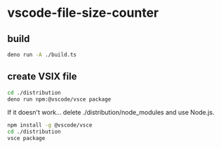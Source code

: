 # vscode-file-size-counter

## build

```sh
deno run -A ./build.ts
```

## create VSIX file

```sh
cd ./distribution
deno run npm:@vscode/vsce package
```

If it doesn't work... delete ./distribution/node_modules and use Node.js.

```sh
npm install -g @vscode/vsce
cd ./distribution
vsce package
```
